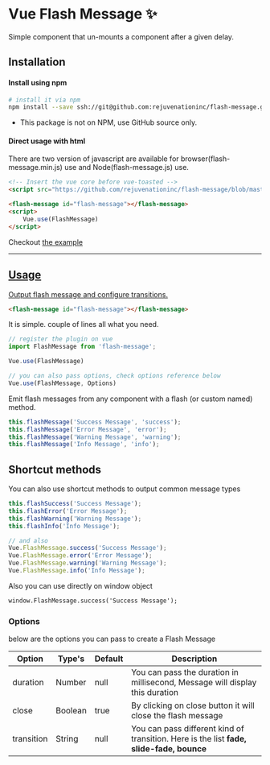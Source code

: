 # Vue Flash Message ✨

Simple component that un-mounts a component after a given delay.  
## Installation

#### Install using npm
```bash
# install it via npm
npm install --save ssh://git@github.com:rejuvenationinc/flash-message.git
```
* This package is not on NPM, use GitHub source only.

#### Direct usage with html
There are two version of javascript are available for browser(flash-message.min.js) use and Node(flash-message.js) use.

```html
<!-- Insert the vue core before vue-toasted -->
<script src="https://github.com/rejuvenationinc/flash-message/blob/master/dist/flash-message.min.js"></script>

<flash-message id="flash-message"></flash-message>
<script>
    Vue.use(FlashMessage)
</script>
```
Checkout <a target="_blank" href="https://github.com/rejuvenationinc/flash-message/tree/master/example"> the example

<hr>

## Usage

Output flash message and configure transitions.
```html
<flash-message id="flash-message"></flash-message>
```

It is simple. couple of lines all what you need.

```javascript
// register the plugin on vue
import FlashMessage from 'flash-message';

Vue.use(FlashMessage)

// you can also pass options, check options reference below
Vue.use(FlashMessage, Options)

```

Emit flash messages from any component with a flash (or custom named) method.
```javascript
this.flashMessage('Success Message', 'success');
this.flashMessage('Error Message', 'error');
this.flashMessage('Warning Message', 'warning');
this.flashMessage('Info Message', 'info');
```

## Shortcut methods
You can also use shortcut methods to output common message types
```javascript
this.flashSuccess('Success Message');
this.flashError('Error Message');
this.flashWarning('Warning Message');
this.flashInfo('Info Message');

```

```javascript
// and also
Vue.FlashMessage.success('Success Message');
Vue.FlashMessage.error('Error Message');
Vue.FlashMessage.warning('Warning Message');
Vue.FlashMessage.info('Info Message');
```

Also you can use directly on window object
```html
window.FlashMessage.success('Success Message');
```

### Options

below are the options you can pass to create a Flash Message

**Option**|**Type's**|**Default**|**Description**
-----|-----|-----|-----
duration|Number|null|You can pass the duration in millisecond, Message will display this duration
close|Boolean|true| By clicking on close button it will close the flash message
transition|String|null| You can pass different kind of transition. Here is the list **fade, slide-fade, bounce**

